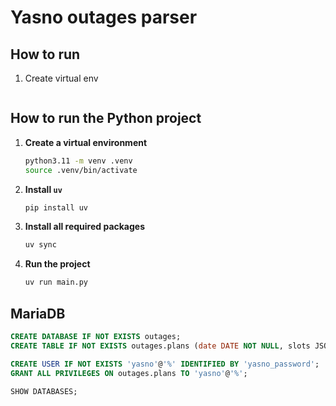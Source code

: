 # Yasno outages parser

## How to run
1. Create virtual env
```bash

```

## How to run the Python project

1. **Create a virtual environment**
   ```bash
   python3.11 -m venv .venv
   source .venv/bin/activate 
   ```

2. **Install `uv`**
   ```bash
   pip install uv
   ```

3. **Install all required packages**
   ```bash
   uv sync
   ```

4. **Run the project**
   ```bash
   uv run main.py
   ```

## MariaDB
```sql
CREATE DATABASE IF NOT EXISTS outages;
CREATE TABLE IF NOT EXISTS outages.plans (date DATE NOT NULL, slots JSON, updated_on DATETIME, PRIMARY KEY (date));

CREATE USER IF NOT EXISTS 'yasno'@'%' IDENTIFIED BY 'yasno_password';
GRANT ALL PRIVILEGES ON outages.plans TO 'yasno'@'%';

SHOW DATABASES;

```

